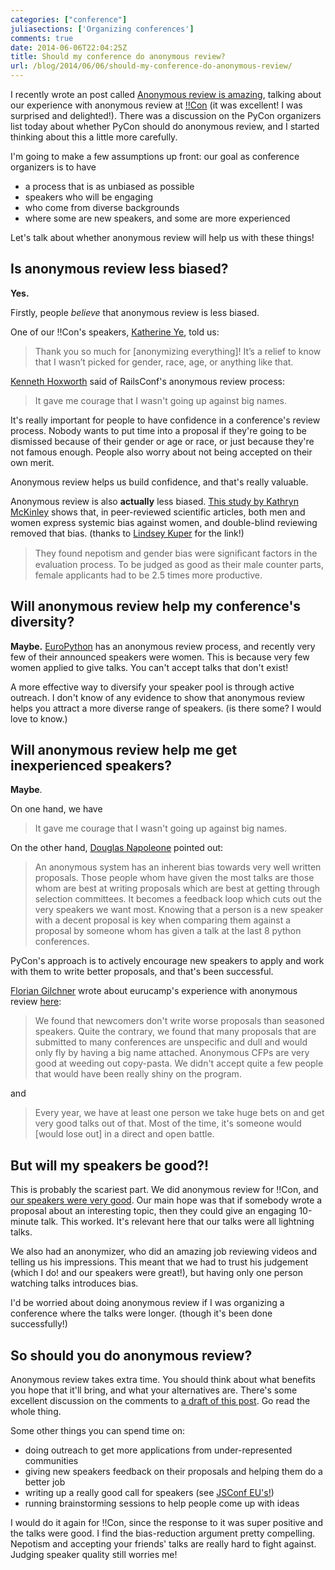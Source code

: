 ```yaml
---
categories: ["conference"]
juliasections: ['Organizing conferences']
comments: true
date: 2014-06-06T22:04:25Z
title: Should my conference do anonymous review?
url: /blog/2014/06/06/should-my-conference-do-anonymous-review/
---
```


I recently wrote an post called
[Anonymous review is amazing](http://jvns.ca/blog/2014/05/28/anonymous-talk-submission-equals-amazing/),
talking about our experience with anonymous review at
[!!Con](http://bangbangcon.com/) (it was excellent! I was surprised
and delighted!). There was a discussion on the PyCon organizers list
today about whether PyCon should do anonymous review, and I started
thinking about this a little more carefully.

I'm going to make a few assumptions up front: our goal as conference
organizers is to have

* a process that is as unbiased as possible
* speakers who will be engaging
* who come from diverse backgrounds
* where some are new speakers, and some are more experienced

Let's talk about whether anonymous review will help us with these things!

<!--more-->

## Is anonymous review less biased?

**Yes.** 

Firstly, people *believe* that anonymous review is less biased.

One of our !!Con's speakers,
[Katherine Ye](https://twitter.com/hypotext), told us:

> Thank you so much for [anonymizing everything]! It’s a relief to
> know that I wasn’t picked for gender, race, age, or anything like
> that.

[Kenneth Hoxworth](https://twitter.com/hoxworth) said of RailsConf's
anonymous review process:

> It gave me courage that I wasn't going up against big names.

It's really important for people to have confidence in a conference's
review process. Nobody wants to put time into a proposal if they're
going to be dismissed because of their gender or age or race, or just
because they're not famous enough. People also worry about not being
accepted on their own merit.

Anonymous review helps us build confidence, and that's really
valuable.

Anonymous review is also **actually** less biased.
[This study by Kathryn McKinley](http://www.cs.utexas.edu/users/mckinley/notes/blind.html)
shows that, in peer-reviewed scientific articles, both men and women
express systemic bias against women, and double-blind reviewing
removed that bias. (thanks to
[Lindsey Kuper](https://twitter.com/lindsey) for the link!)

> They found nepotism and gender bias were signiﬁcant factors in the
> evaluation process. To be judged as good as their male counter
> parts, female applicants had to be 2.5 times more productive.

## Will anonymous review help my conference's diversity?

**Maybe.** [EuroPython](https://ep2014.europython.eu) has an anonymous
  review process, and recently very few of their announced speakers
  were women. This is because very few women applied to give talks.
  You can't accept talks that don't exist!

A more effective way to diversify your speaker pool is through active
outreach. I don't know of any evidence to show that anonymous review
helps you attract a more diverse range of speakers. (is there some? I
would love to know.)

## Will anonymous review help me get inexperienced speakers?

**Maybe**.

On one hand, we have

> It gave me courage that I wasn't going up against big names.

On the other hand, [Douglas Napoleone](http://twitter.com/dougnap)
pointed out:

>  An anonymous system has an inherent bias towards very well written
>  proposals. Those people whom have given the most talks are those
>  whom are best at writing proposals which are best at getting
>  through selection committees. It becomes a feedback loop which cuts
>  out the very speakers we want most. Knowing that a person is a new
>  speaker with a decent proposal is key when comparing them against a
>  proposal by someone whom has given a talk at the last 8 python
>  conferences.

PyCon's approach is to actively encourage new speakers to apply and
work with them to write better proposals, and that's been successful.

[Florian Gilchner](https://github.com/skade) wrote about eurucamp's
experience with anonymous review
[here](https://gist.github.com/jvns/cf74079ecdded0dad502#comment-1240653):

> We found that newcomers don't write worse proposals than seasoned
> speakers. Quite the contrary, we found that many proposals that are
> submitted to many conferences are unspecific and dull and would only
> fly by having a big name attached. Anonymous CFPs are very good at
> weeding out copy-pasta. We didn't accept quite a few people that
> would have been really shiny on the program.

and

> Every year, we have at least one person we take huge bets on and get
> very good talks out of that. Most of the time, it's someone would
> [would lose out] in a direct and open battle.

## But will my speakers be good?!

This is probably the scariest part. We did anonymous review for !!Con,
and
[our speakers were very good](http://jvns.ca/blog/2014/05/28/anonymous-talk-submission-equals-amazing/).
Our main hope was that if somebody wrote a proposal about an
interesting topic, then they could give an engaging 10-minute talk.
This worked. It's relevant here that our talks were all lightning
talks.

We also had an anonymizer, who did an amazing job reviewing videos and
telling us his impressions. This meant that we had to trust his
judgement (which I do! and our speakers were great!), but having only
one person watching talks introduces bias.

I'd be worried about doing anonymous review if I was organizing a
conference where the talks were longer. (though it's been done
successfully!)

## So should you do anonymous review?

Anonymous review takes extra time. You should think about what
benefits you hope that it'll bring, and what your alternatives are.
There's some excellent discussion on the comments to
[a draft of this post](https://gist.github.com/jvns/cf74079ecdded0dad502).
Go read the whole thing.

Some other things you can spend time on:

* doing outreach to get more applications from under-represented
  communities
* giving new speakers feedback on their proposals and helping them do
  a better job
* writing up a really good call for speakers (see
  [JSConf EU's!](http://2014.jsconf.eu/call-for-speakers/))
* running brainstorming sessions to help people come up with ideas

I would do it again for !!Con, since the response to it was super
positive and the talks were good. I find the bias-reduction argument
pretty compelling. Nepotism and accepting your friends' talks are
really hard to fight against. Judging speaker quality still worries
me!

